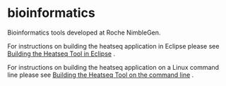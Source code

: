 bioinformatics
==============

Bioinformatics tools developed at Roche NimbleGen.

For instructions on building the heatseq application in Eclipse please see [Building the Heatseq Tool in Eclipse](documentation/BUILD.md)
.

For instructions on building the heatseq application on a Linux command line please see [Building the Heatseq Tool on the command line](documentation/COMMAND_LINE_BUILD.md)
.
